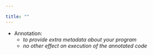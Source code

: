 ```yaml
---

title: "" 
---
```


- Annotation: 
  - *to provide extra metadata about your program* 
  - *no other effect on execution of the annotated code*

